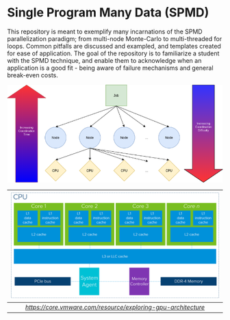 # Single Program Many Data (SPMD)
  This repository is meant to exemplify many incarnations of the SPMD parallelization paradigm; from multi-node Monte-Carlo to multi-threaded for loops. Common pitfalls are discussed and exampled, and templates created for ease of application. The goal of the repository is to familiarize a student with the SPMD technique, and enable them to acknowledge when an application is a good fit - being aware of failure mechanisms and general break-even costs.

![Single Program Many Data Schematics](./assets/SPMDSchematic.png)

| ![Single Node](./assets/cpuArchitecture.png) |
|:--:|
| *https://core.vmware.com/resource/exploring-gpu-architecture* |